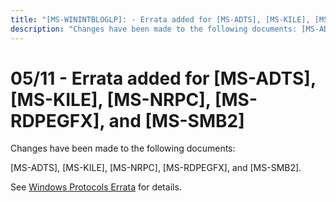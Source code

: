 ```yaml
---
title: "[MS-WININTBLOGLP]: - Errata added for [MS-ADTS], [MS-KILE], [MS-NRPC], [MS-RDPEGFX], and [MS-SMB2]"
description: "Changes have been made to the following documents: [MS-ADTS], [MS-KILE], [MS-NRPC], [MS-RDPEGFX], and [MS-SMB2]. See Windows Protocols Errata for"
---
```


# 05/11 - Errata added for [MS-ADTS], [MS-KILE], [MS-NRPC], [MS-RDPEGFX], and [MS-SMB2]

<p>Changes have been made to the following documents:</p>
<p>[MS-ADTS], [MS-KILE], [MS-NRPC], [MS-RDPEGFX], and
[MS-SMB2].</p>
<p>See <span><a href="/openspecs/windows_protocols/MS-WINERRATA/314fe022-28ea-4bd9-93ac-7941ecf9ca10">Windows
Protocols Errata</a></span> for details.</p>

                